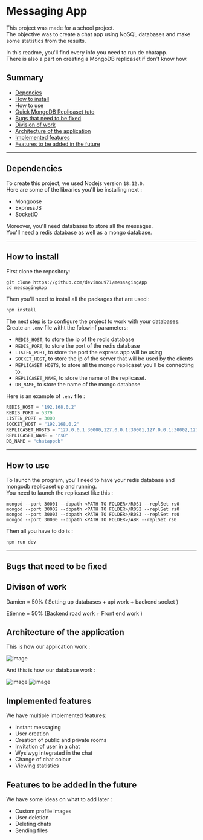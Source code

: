 # Messaging App

This project was made for a school project. \
The objective was to create a chat app using NoSQL databases and make some statistics from the results. 

In this readme, you'll find every info you need to run de chatapp. \
There is also a part on creating a MongoDB replicaset if don't know how.

## Summary 

- [Depencies](#dependencies)
- [How to install](#how-to-install)
- [How to use](#how-to-use)
- [Quick MongoDB Replicaset tuto](./replicasetTutorial.md)
- [Bugs that need to be fixed](#bugs-that-need-to-be-fixed)
- [Division of work](#divison-of-work)
- [Architecture of the application](#architecture-of-the-application)
- [Implemented features](#implemented-features)
- [Features to be added in the future](#features-to-be-added-in-the-future)

---
## Dependencies

To create this project, we used Nodejs version `18.12.0`. \
Here are some of the libraries you'll be installing next : 
- Mongoose
- ExpressJS
- SocketIO

Moreover, you'll need databases to store all the messages. \
You'll need a redis database as well as a mongo database. 

---
## How to install 

First clone the repository:
```
git clone https://github.com/devinou971/messagingApp
cd messagingApp
```

Then you'll need to install all the packages that are used : 
```
npm install
```

The next step is to configure the project to work with your databases.
Create an `.env` file witht the folowinf parameters:
- `REDIS_HOST`, to store the ip of the redis database
- `REDIS_PORT`, to store the port of the redis database
- `LISTEN_PORT`, to store the port the express app will be using
- `SOCKET_HOST`, to store the ip of the server that will be used by the clients
- `REPLICASET_HOSTS`, to store all the mongo replicaset you'll be connecting to.
- `REPLICASET_NAME`, to store the name of the replicaset.
- `DB_NAME`, to store the name of the mongo database

Here is an example of `.env` file : 
```js
REDIS_HOST = "192.168.0.2"
REDIS_PORT = 6379
LISTEN_PORT = 3000
SOCKET_HOST = "192.168.0.2"
REPLICASET_HOSTS = "127.0.0.1:30000,127.0.0.1:30001,127.0.0.1:30002,127.0.0.1:30003"
REPLICASET_NAME = "rs0"
DB_NAME = "chatappdb"
```



---
## How to use

To launch the program, you'll need to have your redis database and mongodb replicaset up and running. \
You need to launch the replicaset like this :
```
mongod --port 30001 --dbpath <PATH TO FOLDER>/R0S1 --replSet rs0
mongod --port 30002 --dbpath <PATH TO FOLDER>/R0S2 --replSet rs0
mongod --port 30003 --dbpath <PATH TO FOLDER>/R0S3 --replSet rs0
mongod --port 30000 --dbpath <PATH TO FOLDER>/ABR --replSet rs0

```
Then all you have to do is : 
```
npm run dev
```

---
## Bugs that need to be fixed

## Divison of work

Damien = 50% ( Setting up databases + api work + backend socket )

Etienne = 50% (Backend road work + Front end work )

## Architecture of the application

This is how our application work : 

![image](https://user-images.githubusercontent.com/90306508/222705307-a8592fff-ceaa-47b2-ba30-c5dcca3dcd88.png)

And this is how our database work :

![image](https://user-images.githubusercontent.com/90306508/222705507-5d87eafb-f6e5-4990-9450-872ba2b66a81.png)
![image](https://user-images.githubusercontent.com/90306508/222705551-09dbece8-4d9e-4cc0-ae54-ac9bc3711c73.png)


## Implemented features

We have multiple implemented features:

- Instant messaging
- User creation
- Creation of public and private rooms
- Invitation of user in a chat
- Wysiwyg integrated in the chat
- Change of chat colour
- Viewing statistics

## Features to be added in the future

We have some ideas on what to add later :


- Custom profile images
- User deletion
- Deleting chats
- Sending files
